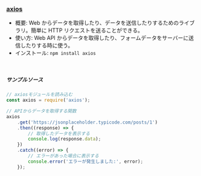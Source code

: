 ### [axios](https://www.npmjs.com/package/axios)

-   概要: Web からデータを取得したり、データを送信したりするためのライブラリ。簡単に HTTP リクエストを送ることができる。
-   使い方: Web API からデータを取得したり、フォームデータをサーバーに送信したりする時に使う。
-   インストール: `npm install axios`

<br/>

##### サンプルソース

```javascript
// axiosモジュールを読み込む
const axios = require('axios');

// APIからデータを取得する関数
axios
    .get('https://jsonplaceholder.typicode.com/posts/1')
    .then((response) => {
        // 取得したデータを表示する
        console.log(response.data);
    })
    .catch((error) => {
        // エラーがあった場合に表示する
        console.error('エラーが発生しました:', error);
    });
```
